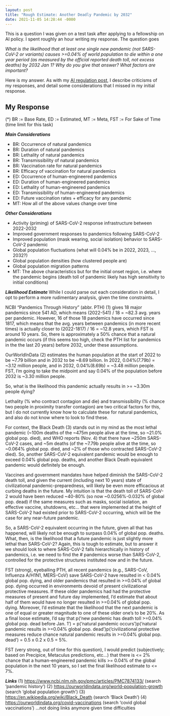 ```yaml
---
layout: post
title: "Rough Estimate: Another Deadly Pandemic by 2032"
date: 2021-11-05 14:28:44 -0000
---
```


This is a question I was given on a test task after applying to
a fellowship on AI policy. I spent roughly an hour writing my response.
The question goes

_What is the likelihood that at least one single new pandemic (not SARS-CoV-2 or variants) causes >=0.04% of world population to die within a one year period (as measured by the official reported death toll, not excess deaths) by 2032 Jan 1? Why do you give that answer? What factors are important?_

Here is my answer. As with my [AI regulation post](https://tmartin2.github.io/my-blog/2021/11/05/US-Europe-AI-regulation.html), I describe criticisms of my responses, and detail some considerations that I missed in my initial response.

## My Response

(*) BR := Base Rate, ED := Estimated, MT := Meta, FST := For Sake of Time (time limit for this task)

___Main Considerations___ 
- BR: Occurrence of natural pandemics
- BR: Duration of natural pandemics
- BR: Lethality of natural pandemics
- BR: Transmissibility of natural pandemics
- BR: Vaccination rate for natural pandemics
- BR: Efficacy of vaccination for natural pandemics
- ED: Occurrence of human-engineered pandemics
- ED: Duration of human-engineered pandemics
- ED: Lethality of human-engineered pandemics
- ED: Transmissibility of human-engineered pandemics
- ED: Future vaccination rates + efficacy for any pandemic  
- MT: How all of the above values change over time

___Other Considerations___
- Activity (priming) of SARS-CoV-2 response infrastructure between 2022-2032
- Improved government responses to pandemics following SARS-CoV-2
- Improved population (mask wearing, social isolation) behavior to SARS-CoV-2 pandemic
- Global population fluctuations (what will 0.04% be in 2022, 2023, …, 2032?)
- Global population densities (how clustered people are)
- Global population migration patterns
- MT: The above characteristics but for the initial onset region, i.e. where the pandemic begins (death toll of pandemic likely has high sensitivity to initial conditions)

___Likelihood Estimate___
While I could parse out each consideration in detail, I opt to perform a more rudimentary analysis, given the time constraints.

NCBI “Pandemics Through History” (abbr. PTH) (1) gives 18 major pandemics since 541 AD, which means (2022-541) / 18 = ~82.3 avg. years per pandemic. However, 16 of those 18 pandemics have occurred since 1817, which means that the avg. years between pandemics (in more recent times) is actually closer to (2022-1817) / 16 = ~12.8 years, which FST is around 10 years. So, there is approximately a 50% chance that a natural pandemic occurs (if this seems too high, check the PTH list for pandemics in the the last 20 years) before 2032, under these assumptions.

OurWorldInData (2) estimates the human population at the start of 2022 to be ~7.79 billion and in 2032 to be ~8.69 billion. In 2022, 0.04%(7.79b) = ~3.12 million people, and in 2032, 0.04%(8.69b) = ~3.48 million people. FST, I’m going to take the midpoint and say 0.04% of the population before 2032 is ~3.30 million people.

So, what is the likelihood this pandemic actually results in >= ~3.30m people dying?

Lethality (% who contract contagion and die) and transmissibility (% chance two people in proximity transfer contagion) are two critical factors for this, but I do not currently know how to calculate these for natural pandemics, and also do not know where to look to find these.

For context, the Black Death (3) stands out in my mind as the most lethal pandemic (~100m deaths of the ~475m people alive at the time, so ~21.0% global pop. died), and WHO reports (Nov. 4) that there have ~250m SARS-CoV-2 cases, and ~5m deaths (of the ~7.79b people alive at the time, so ~0.064% global pop. died, and ~2% of those who contracted SARS-CoV-2 died). So, another SARS-CoV-2 equivalent pandemic would be enough to exceed 0.04% global pop. deaths, and another Black Death equivalent pandemic would definitely be enough.

Vaccines and government mandates have helped diminish the SARS-CoV-2 death toll, and given the current (including next 10 years) state of civilizational pandemic-preparedness, will likely be even more efficacious at curbing deaths in the future. My intuition is that the death toll of SARS-CoV-2 would have been reduced ~40-80% (so now ~0.0256%-0.032% of global pop. dead) if the same measures such as masks, social isolation, an effective vaccine, shutdowns, etc… that were implemented at the height of SARS-CoV-2 had existed prior to SARS-CoV-2 occurring, which will be the case for any near-future pandemic.  

So, a SARS-CoV-2 equivalent occurring in the future, given all that has happened, will likely not be enough to surpass 0.04% of global pop. deaths. What, then, is the likelihood that a future pandemic is just slightly more lethal than SARS-CoV-2? Again, this is tough to estimate, but to answer it we should look to where SARS-CoV-2 falls hierarchically in history of pandemics, i.e. we need to find the # pandemics worse than SARS-CoV-2, controlled for the protective structures instituted now and in the future.

FST (strong), eyeballing PTH, all recent pandemics (e.g., SARS-CoV, Influenza A/H1N1, MERS-CoV) save SARS-CoV-2 have resulted in < 0.04% global pop. dying, and older pandemics that resulted in >=0.04% of global pop. dying occurred in environments devoid of present civilizational protective measures. If these older pandemics had had the protective measures of present and future day implemented, I’d estimate that about half of them would have no longer resulted in >=0.04% of global pop. dying. Moreover, I’d estimate that the likelihood that the next pandemic is one of equal or greater magnitude to one of these older one’s to be 20%. As a final loose estimate, I’d say that p(‘new pandemic has death toll >=0.04% global pop. dead before Jan. 1’) = p(‘natural pandemic occurs’)p(‘natural pandemic results in >=0.04% global pop. dead’)p(‘civilizational protective measures reduce chance natural pandemic results in >=0.04% global pop. dead’) = 0.5 x 0.2 x 0.5 = 5%.

FST (very strong, out of time for this question), I would predict (subjectively; based on Precipice, Metaculus predictions, etc…) that there is <= 2% chance that a human-engineered pandemic kills >= 0.04% of the global population in the next 10 years, so I set the final likelihood estimate to <= 7%.

___Links___
(1) https://www.ncbi.nlm.nih.gov/pmc/articles/PMC7874133/  (search ‘pandemic history’)
(2) https://ourworldindata.org/world-population-growth (search ‘global population growth’)
(3) https://en.wikipedia.org/wiki/Black_Death (search ‘Black Death’)
(4) https://ourworldindata.org/covid-vaccinations (search ‘covid global vaccinations’)
…not doing links anymore given time difficulties
